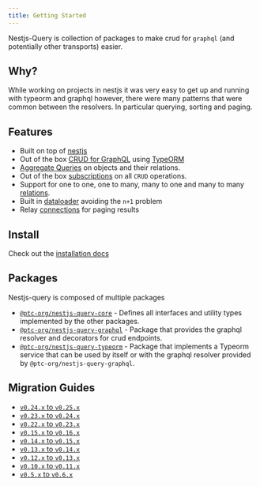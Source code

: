 ```yaml
---
title: Getting Started
---
```


Nestjs-Query is collection of packages to make crud for `graphql` (and potentially other transports) easier.

## Why?

While working on projects in nestjs it was very easy to get up and running with typeorm and graphql however, there were many patterns that were common between the resolvers. In particular querying, sorting and paging.

## Features

- Built on top of [nestjs](https://nestjs.com/)
- Out of the box [CRUD for GraphQL](../graphql/resolvers.mdx) using [TypeORM](https://typeorm.io/)
- [Aggregate Queries](../graphql/aggregations.mdx) on objects and their relations.
- Out of the box [subscriptions](../graphql/subscriptions.mdx) on all `CRUD` operations.
- Support for one to one, one to many, many to one and many to many [relations](../graphql/relations.mdx).
- Built in [dataloader](https://github.com/graphql/dataloader) avoiding the `n+1` problem
- Relay [connections](https://facebook.github.io/relay/graphql/connections.htm) for paging results

## Install

Check out the [installation docs](./install.md)

## Packages

Nestjs-query is composed of multiple packages

- [`@ptc-org/nestjs-query-core`](https://github.com/tripss/nestjs-query/tree/master/packages/core) - Defines all interfaces and utility types implemented by the other packages.
- [`@ptc-org/nestjs-query-graphql`](https://github.com/tripss/nestjs-query/tree/master/packages/query-graphql) - Package that provides the graphql resolver and decorators for crud endpoints.
- [`@ptc-org/nestjs-query-typeorm`](https://github.com/tripss/nestjs-query/tree/master/packages/query-typeorm) - Package that implements a Typeorm service that can be used by itself or with the graphql resolver provided by `@ptc-org/nestjs-query-graphql`.

## Migration Guides

- [`v0.24.x` to `v0.25.x`](../migration-guides/v0.24.x-to-v0.25.x.mdx)
- [`v0.23.x` to `v0.24.x`](../migration-guides/v0.23.x-to-v0.24.x.mdx)
- [`v0.22.x` to `v0.23.x`](../migration-guides/v0.22.x-to-v0.23.x.mdx)
- [`v0.15.x` to `v0.16.x`](../migration-guides/v0.15.x-to-v0.16.x.mdx)
- [`v0.14.x` to `v0.15.x`](../migration-guides/v0.14.x-to-v0.15.x.mdx)
- [`v0.13.x` to `v0.14.x`](../migration-guides/v0.13.x-to-v0.14.x.md)
- [`v0.12.x` to `v0.13.x`](../migration-guides/v0.12.x-to-v0.13.x.md)
- [`v0.10.x` to `v0.11.x`](../migration-guides/v0.10.x-to-v0.11.x.mdx)
- [`v0.5.x` to `v0.6.x`](../migration-guides/v0.5.x-to-v0.6.x.md)
